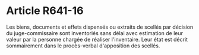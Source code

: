 # Article R641-16

Les biens, documents et effets dispensés ou extraits de scellés par décision du juge-commissaire sont inventoriés sans délai avec estimation de leur valeur par la personne chargée de réaliser l'inventaire. Leur état est décrit sommairement dans le procès-verbal d'apposition des scellés.
